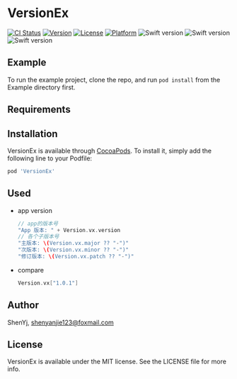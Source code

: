 # VersionEx

[![CI Status](https://img.shields.io/travis/ShenYj/VersionEx.svg?style=flat)](https://travis-ci.org/ShenYj/VersionEx)
[![Version](https://img.shields.io/cocoapods/v/VersionEx.svg?style=flat)](https://cocoapods.org/pods/VersionEx)
[![License](https://img.shields.io/cocoapods/l/VersionEx.svg?style=flat)](https://cocoapods.org/pods/VersionEx)
[![Platform](https://img.shields.io/cocoapods/p/VersionEx.svg?style=flat)](https://cocoapods.org/pods/VersionEx)
![Swift version](https://img.shields.io/badge/swift-5.1-orange.svg)
![Swift version](https://img.shields.io/badge/swift-5.2-orange.svg)
![Swift version](https://img.shields.io/badge/swift-5.3-orange.svg)

## Example

To run the example project, clone the repo, and run `pod install` from the Example directory first.

## Requirements

## Installation

VersionEx is available through [CocoaPods](https://cocoapods.org). To install
it, simply add the following line to your Podfile:

```ruby
pod 'VersionEx'
```

## Used

- app version

    ```swift
    // app的版本号
    "App 版本: " + Version.vx.version
    // 各个子版本号
    "主版本: \(Version.vx.major ?? "-")"
    "次版本: \(Version.vx.minor ?? "-")"
    "修订版本: \(Version.vx.patch ?? "-")"
    ```

- compare

    ```swift
    Version.vx["1.0.1"]
    ```

## Author

ShenYj, shenyanjie123@foxmail.com

## License

VersionEx is available under the MIT license. See the LICENSE file for more info.
